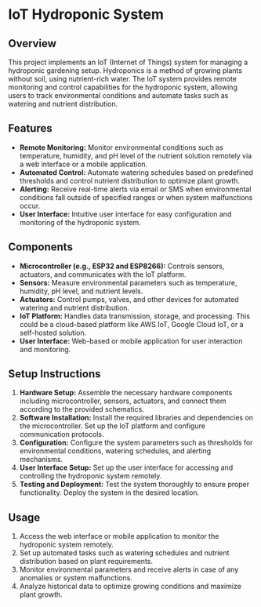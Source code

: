 # IoT Hydroponic System

## Overview

This project implements an IoT (Internet of Things) system for managing a hydroponic gardening setup. Hydroponics is a method of growing plants without soil, using nutrient-rich water. The IoT system provides remote monitoring and control capabilities for the hydroponic system, allowing users to track environmental conditions and automate tasks such as watering and nutrient distribution.

## Features

- **Remote Monitoring:** Monitor environmental conditions such as temperature, humidity, and pH level of the nutrient solution remotely via a web interface or a mobile application.
- **Automated Control:** Automate watering schedules based on predefined thresholds and control nutrient distribution to optimize plant growth.
- **Alerting:** Receive real-time alerts via email or SMS when environmental conditions fall outside of specified ranges or when system malfunctions occur.
- **User Interface:** Intuitive user interface for easy configuration and monitoring of the hydroponic system.

## Components

- **Microcontroller (e.g., ESP32 and ESP8266):** Controls sensors, actuators, and communicates with the IoT platform.
- **Sensors:** Measure environmental parameters such as temperature, humidity, pH level, and nutrient levels.
- **Actuators:** Control pumps, valves, and other devices for automated watering and nutrient distribution.
- **IoT Platform:** Handles data transmission, storage, and processing. This could be a cloud-based platform like AWS IoT, Google Cloud IoT, or a self-hosted solution.
- **User Interface:** Web-based or mobile application for user interaction and monitoring.

## Setup Instructions

1. **Hardware Setup:** Assemble the necessary hardware components including microcontroller, sensors, actuators, and connect them according to the provided schematics.
2. **Software Installation:** Install the required libraries and dependencies on the microcontroller. Set up the IoT platform and configure communication protocols.
3. **Configuration:** Configure the system parameters such as thresholds for environmental conditions, watering schedules, and alerting mechanisms.
4. **User Interface Setup:** Set up the user interface for accessing and controlling the hydroponic system remotely.
5. **Testing and Deployment:** Test the system thoroughly to ensure proper functionality. Deploy the system in the desired location.

## Usage

1. Access the web interface or mobile application to monitor the hydroponic system remotely.
2. Set up automated tasks such as watering schedules and nutrient distribution based on plant requirements.
3. Monitor environmental parameters and receive alerts in case of any anomalies or system malfunctions.
4. Analyze historical data to optimize growing conditions and maximize plant growth.